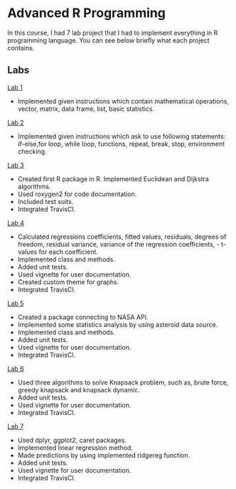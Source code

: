 # Advanced R Programming

In this course, I had 7 lab project that I had to implement everything in R programming language. You can see below briefly what each project contains.

## Labs

[Lab 1](Lab%201/)

- Implemented given instructions which contain mathematical operations, vector, matrix, data frame, list, basic statistics.

[Lab 2](Lab%202/)

- Implemented given instructions which ask to use following statements: if-else,for loop, while loop, functions, repeat, break, stop, environment checking.

[Lab 3](Lab%203/)

- Created first R package in R. Implemented Euclidean and Dijkstra algorithms.
- Used roxygen2 for code documentation.
- Included test suits.
- Integrated TravisCI.

[Lab 4](Lab%204/)

- Calculated regressions coefficients, fitted values, residuals, degrees of freedom, residual variance, variance of the regression coefficients, - t-values for each coefficient.
- Implemented class and methods.
- Added unit tests.
- Used vignette for user documentation.
- Created custom theme for graphs.
- Integrated TravisCI.

[Lab 5](Lab%205/)

- Created a package connecting to NASA API.
- Implemented some statistics analysis by using asteroid data source.
- Implemented class and methods.
- Added unit tests.
- Used vignette for user documentation.
- Integrated TravisCI.

[Lab 6](Lab%206/)

- Used three algorithms to solve Knapsack problem, such as, brute force, greedy knapsack and knapsack dynamic.
- Added unit tests.
- Used vignette for user documentation.
- Integrated TravisCI.

[Lab 7](Lab%207/)

- Used dplyr, ggplot2, caret packages.
- Implemented linear regression method.
- Made predictions by using implemented ridgereg function.
- Added unit tests.
- Used vignette for user documentation.
- Integrated TravisCI.

